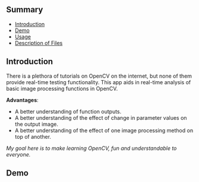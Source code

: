 ## Summary

  - [Introduction](#introduction)
  - [Demo](#demo)
  - [Usage](#usage)
  - [Description of Files](#description-of-files)


## Introduction
There is a plethora of tutorials on OpenCV on the internet, but none of them provide real-time testing functionality. This app aids in real-time analysis of basic image processing functions in OpenCV.

  **Advantages**:
  *	A better understanding of function outputs.
  *	A better understanding of the effect of change in parameter values on the output image.
  *	A better understanding of the effect of one image processing method on top of another.

  *My goal here is to make learning OpenCV, fun and understandable to everyone.*

## Demo

